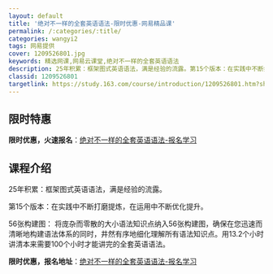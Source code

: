 ```yaml
---
layout: default
title: '绝对不一样的全套英语语法-限时优惠-网易精品课'
permalink: /:categories/:title/
categories: wangyi2
tags: 网易提供
cover: 1209526801.jpg
keywords: 精选网课,网易云课堂,绝对不一样的全套英语语法
description: 25年积累：框架图式英语语法，满是经验的流露。第15个版本：在实践中不断打磨提炼，在运用中不断优化提升。56张构建图：将
classid: 1209526801
targetlink: https://study.163.com/course/introduction/1209526801.htm?share=1&shareId=1025206652&utm_campaign=share&utm_medium=iphoneShare&utm_source=&utm_u=1025206652
---
```


## 限时特惠

**限时优惠，火速报名**：[绝对不一样的全套英语语法-报名学习](https://study.163.com/course/introduction/1209526801.htm?share=1&shareId=1025206652&utm_campaign=share&utm_medium=iphoneShare&utm_source=&utm_u=1025206652)

## 课程介绍

25年积累：框架图式英语语法，满是经验的流露。

第15个版本：在实践中不断打磨提炼，在运用中不断优化提升。

56张构建图： 将庞杂而零散的大小语法知识点纳入56张构建图，确保在您迅速而清晰地构建语法体系的同时，井然有序地细化理解所有语法知识点。用13.2个小时讲清本来需要100个小时才能讲完的全套英语语法。

**限时优惠，报名地址**：[绝对不一样的全套英语语法-报名学习](https://study.163.com/course/introduction/1209526801.htm?share=1&shareId=1025206652&utm_campaign=share&utm_medium=iphoneShare&utm_source=&utm_u=1025206652)

